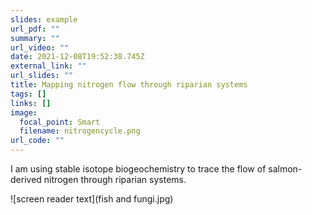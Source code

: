 ```yaml
---
slides: example
url_pdf: ""
summary: ""
url_video: ""
date: 2021-12-08T19:52:38.745Z
external_link: ""
url_slides: ""
title: Mapping nitrogen flow through riparian systems
tags: []
links: []
image:
  focal_point: Smart
  filename: nitrogencycle.png
url_code: ""
---
```

I am using stable isotope biogeochemistry to trace the flow of salmon-derived nitrogen through riparian systems.

![screen reader text](fish and fungi.jpg)
